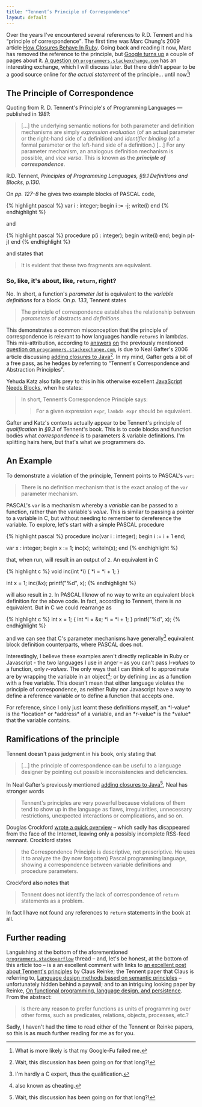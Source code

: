 ```yaml
---
title: "Tennent’s Principle of Correspondence"
layout: default
---
```


Over the years I've encountered several references to R.D. Tennent and
his <q>principle of correspondence</q>. The first time was Marc
Chung's 2009 article
[How Closures Behave In Ruby][chung-blocks]. Going back and reading it
now, Marc has removed the reference to the principle, but
[Google turns up][google-serp-tcp] a couple of pages about
it. [A question on `programmers.stackexchange.com`][stackexchange-tcp]
has an interesting exchange, which I will discuss later. But there
didn't appear to be a good source online for *the actual statement* of
the principle… until now[^jk]!

## The Principle of Correspondence

Quoting from R. D. Tennent's Principle's of Programming Languages —
published in *1981*:

> \[…\] the underlying semantic notions for both parameter and
> definition mechanisms are simply *expression evaluation* (of an
> actual parameter or the right-hand side of a definition) and
> *identifier binding* (of a formal parameter or the left-hand side of
> a definition.) \[…\] For any parameter mechanism, an analogous
> definition mechanism is possible, and *vice versa*. This is known as
> the **_principle of correspondence_**.

<div class="citation">R.D. Tennent, <cite>Principles of Programming
  Languages, §9.1 Definitions and Blocks, p.130.</cite></div>

On <cite>pp. 127–8</cite> he gives two example blocks of PASCAL code,

{% highlight pascal %}
var i : integer;
begin
  i := -j;
  write(i)
end
{% endhighlight %}

and

{% highlight pascal %}
procedure p(i : integer);
  begin
    write(i)
  end;
begin
  p(-j)
end
{% endhighlight %}

and states that

> It is evident that these two fragments are equivalent.

### So, like, it's about, like, `return`, right?

No. In short, a function's *parameter list* is equivalent to the
*variable definitions* for a block. On <cite>p. 133</cite>, Tennent
states

> The principle of correspondence establishes the relationship between
> *parameters* of abstracts and *definitions*.

This demonstrates a common misconception that the principle of
correspondence is relevant to how languages handle `return`s in
lambdas. This mis-attribution, according to
[answers](http://programmers.stackexchange.com/a/120409)
[on](http://programmers.stackexchange.com/a/116405) the previously
mentioned
[question on `programmers.stackexchange.com`][stackexchange-tcp], is
due to Neal Gafter's 2006 article discussing
[adding closures to Java][gafter-java-closures][^java-closures]. In my
mind, Gafter gets a bit of a free pass, as he hedges by referring to
<q>Tennent's Correspondence and Abstraction Principles</q>.

Yehuda Katz also falls prey to this in his otherwise excellent
[JavaScript Needs Blocks][js-needs-blocks], when he states:

> In short, Tennent’s Correspondence Principle says:
> > For a given expression `expr`, `lambda expr` should be equivalent.

Gafter and Katz's contexts actually appear to be Tennent's principle
of *qualification* in <cite>§9.3</cite> of Tennent's book. This is to
code blocks and function bodies what *correspondence* is to parameters
& variable definitions. I'm splitting hairs here, but that's what
we programmers do.

## An Example

To demonstrate a violation of the principle, Tennent points to
PASCAL's `var`:

> There is no definition mechanism that is the exact analog of the
> `var` parameter mechanism.

PASCAL's `var` is a mechanism whereby a *variable* can be passed to a
function, rather than the variable's *value*. This is similar to
passing a pointer to a variable in C, but without needing to remember
to dereference the variable. To explore, let's start with a simple
PASCAL procedure

{% highlight pascal %}
procedure inc(var i : integer);
  begin
    i := i + 1
  end;

var x : integer;
begin
  x := 1;
  inc(x);
  writeln(x);
end
{% endhighlight %}

that, when run, will result in an output of `2`. An equivalent in C

{% highlight c %}
void inc(int *i) {
  *i = *i + 1;
}

int x = 1;
inc(&x);
printf("%d", x);
{% endhighlight %}

will also result in `2`. In PASCAL I know of no way to write an
equivalent block definition for the above code. In fact, according to
Tennent, there is *no* equivalent. But in C we could rearrange as

{% highlight c %}
int x = 1;
{
  int *i = &x;
  *i = *i + 1;
}
printf("%d", x);
{% endhighlight %}

and we can see that C's parameter mechanisms have generally[^c-qual]
equivalent block definition counterparts, where PASCAL does not.

Interestingly, I believe these examples aren't directly replicable in
Ruby or Javascript - the two languages I use in anger – as you can't
pass *l-values* to a function, only *r-values*. The only ways that I
can think of to approximate are by wrapping the variable in an
object[^cheating]; or by defining `inc` as a function with a free
variable. This doesn't mean that either language violates the
principle of correspondence, as neither Ruby nor Javascript have a way
to define a reference variable *or* to define a function that accepts
one.

<aside markdown="1">
For reference, since I only just learnt these definitions myself, an
*l-value* is the *location* or *address* of a variable, and an
*r-value* is the *value* that the variable contains.
</aside>

## Ramifications of the principle

Tennent doesn't pass judgment in his book, only stating that

> \[…\] the principle of correspondence can be useful to a language
>  designer by pointing out possible inconsistencies and deficiencies.

In Neal Gafter's previously mentioned
[adding closures to Java][gafter-java-closures][^java-closures], Neal
has stronger words

> Tennent's principles are very powerful because violations of them
> tend to show up in the language as flaws, irregularities,
> unnecessary restrictions, unexpected interactions or complications,
> and so on.

Douglas Crockford [wrote a quick overview][crockford-tcp] – which
sadly has disappeared from the face of the Internet, leaving only a
possibly incomplete RSS-feed remnant. Crockford states

> the Correspondence Principle is descriptive, not prescriptive. He
> uses it to analyze the (by now forgotten) Pascal programming
> language, showing a correspondence between variable definitions and
> procedure parameters.

Crockford also notes that

> Tennent does not identify the lack of correspondence of `return`
> statements as a problem.

In fact I have not found any references to `return` statements in the
book at all.

## Further reading

Languishing at the bottom of the aforementioned
[`programmers.stackoverflow`][stackexchange-tcp] thread – and, let's
be honest, at the bottom of this article too – is a an excellent
comment with links to
[an excellent post about Tennent's principles][claus-tennent] by Claus
Reinke; the Tennent paper that Claus is referring to,
[Language design methods based on semantic principles][tennent-semantic-principles]
– unfortunately hidden behind a paywall; and to an intriguing looking
paper by Reinke,
[On functional programming, language design, and persistence][claus-fpldp]. From
the abstract:

> Is there any reason to prefer functions as units of programming over
> other forms, such as predicates, relations, objects, processes,
> etc.?

Sadly, I haven't had the time to read either of the Tennent or Reinke
papers, so this is as much further reading for me as for you.

[^c-qual]: I'm hardly a C expert, thus the qualification.
[^java-closures]: Wait, this discussion has been going on for that long?!
[^jk]: What is more likely is that my Google-Fu failed me.
[^cheating]: also known as cheating.

[gafter-java-closures]: http://gafter.blogspot.com.au/2006/08/tennents-correspondence-principle-and.html
[google-serp-tcp]: http://www.google.com/search?q=Tennent's+correspondence+principle
[js-needs-blocks]: http://yehudakatz.com/2012/01/10/javascript-needs-blocks/
[hn-on-katz]: http://news.ycombinator.com/item?id=3448027
[stackexchange-tcp]: http://programmers.stackexchange.com/questions/116395/what-is-the-good-explanation-of-tennents-correspondence-principle
[crockford-tcp]: http://java.sys-con.com/node/793338/
[chung-blocks]: http://blog.marcchung.com/2009/02/18/how-closures-behave-in-ruby.html#comment-6418304

[claus-tennent]: http://permalink.gmane.org/gmane.comp.lang.javascript.ecmascript4.general/9305
[tennent-semantic-principles]: http://www.springerlink.com/content/n43h438l03811671/
[claus-fpldp]: http://community.haskell.org/~claus/publications/fpldp.html